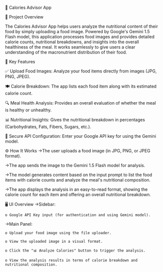 🥗 Calories Advisor App

🎯 Project Overview

The Calories Advisor App helps users analyze the nutritional content of their food by simply uploading a food image. Powered by Google's Gemini 1.5 Flash model, this application processes food images and provides detailed calorie counts, nutritional breakdowns, and insights into the overall healthiness of the meal. It works seamlessly to give users a clear understanding of the macronutrient distribution of their food.

🧰 Key Features

✅ Upload Food Images: Analyze your food items directly from images (JPG, PNG, JPEG).

🍽️ Calorie Breakdown: The app lists each food item along with its estimated calorie count.

🔍 Meal Health Analysis: Provides an overall evaluation of whether the meal is healthy or unhealthy.

📊 Nutritional Insights: Gives the nutritional breakdown in percentages (Carbohydrates, Fats, Fibers, Sugars, etc.).

🔐 Secure API Configuration: Enter your Google API key for using the Gemini model.



⚙️ How It Works
->The user uploads a food image (in JPG, PNG, or JPEG format).

->The app sends the image to the Gemini 1.5 Flash model for analysis.

->The model generates content based on the input prompt to list the food items with calorie counts and analyze the meal's nutritional composition.

->The app displays the analysis in an easy-to-read format, showing the calorie count for each item and offering an overall nutritional breakdown.

🖥️ UI Overview
->Sidebar:

    o Google API Key input (for authentication and using Gemini model).

->Main Panel:

    o Upload your food image using the file uploader.

    o View the uploaded image in a visual format.

    o Click the "📊 Analyze Calories" button to trigger the analysis.

    o View the analysis results in terms of calorie breakdown and nutritional composition.

